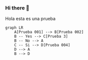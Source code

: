 ### Hi there 👋

<!--
**medes-datalab/medes-datalab** is a ✨ _special_ ✨ repository because its `README.md` (this file) appears on your GitHub profile.

Here are some ideas to get you started:

- 🔭 I’m currently working on ...
- 🌱 I’m currently learning ...
- 👯 I’m looking to collaborate on ...
- 🤔 I’m looking for help with ...
- 💬 Ask me about ...
- 📫 How to reach me: ...
- 😄 Pronouns: ...
- ⚡ Fun fact: ...
-->


Hola esta es una prueba

``` mermaid
graph LR
    A[Prueba 001] --> B[Prueba 002]
    B -- Yes --> C[Prueba 3]
    B -- No --> A
    C -- Si --> D[Prueba 004]
    D --> A
    B --> D
```